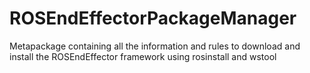 # ROSEndEffectorPackageManager
Metapackage containing all the information and rules to download and install the ROSEndEffector framework using rosinstall and wstool
